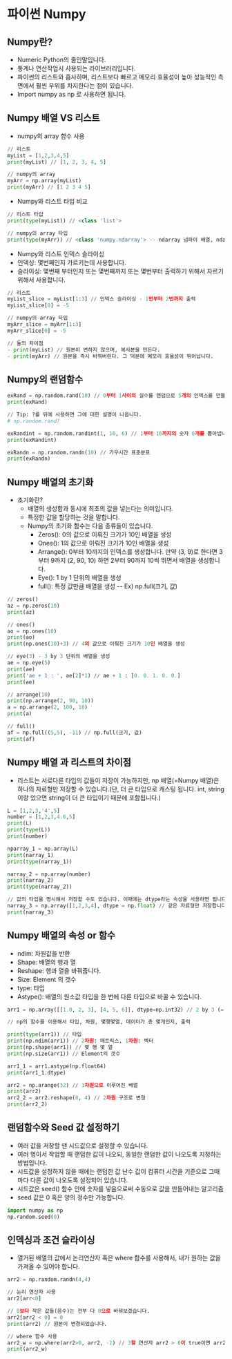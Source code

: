 # 파이썬 Numpy

## Numpy란?

- Numeric Python의 줄인말입니다.
- 통계나 연산작업시 사용되는 라이브러리입니다.
- 파이썬의 리스트와 흡사하며, 리스트보다 빠르고 메모리 효율성이 높아 성능적인 측면에서 훨씬 우위를 차지한다는 점이 있습니다.
- Import numpy as np 로 사용하면 됩니다.

## Numpy 배열 VS 리스트

- numpy의 array 함수 사용

```python
// 리스트
myList = [1,2,3,4,5]
print(myList) // [1, 2, 3, 4, 5]

// numpy의 array
myArr = np.array(myList)
print(myArr) // [1 2 3 4 5]
```

- Numpy와 리스트 타입 비교

```python
// 리스트 타입 
print(type(myList)) // <class 'list'>

// numpy의 array 타입 
print(type(myArr)) // <class 'numpy.ndarray'> -- ndarray 넘파이 배열, ndarray 클래스 타입
```

- Numpy와 리스트 인덱스 슬라이싱
- 인덱싱: 몇번째인지 가르키는데 사용합니다.
- 슬라이싱: 몇번째 부터인지 또는 몇번째까지 또는 몇번부터 출력하기 위해서 자르기 위해서 사용합니다.

```python
// 리스트
myList_slice = myList[1:3] // 인덱스 슬라이싱 - 1번부터 2번까지 출력
myList_slice[0] = -5

// numpy의 array 타입
myArr_slice = myArr[1:3]
myArr_slice[0] = -5

// 둘의 차이점
- print(myList) // 원본이 변하지 않으며, 복사본을 만든다.
- print(myArr) // 원본을 즉시 바꿔버린다. 그 덕분에 메모리 효율성이 뛰어납니다.
```

## Numpy의 랜덤함수

```python
exRand = np.random.rand(10) // 0부터 1사이의 실수를 랜덤으로 5개의 인덱스를 만들어준다.
print(exRand)

// Tip: ?를 뒤에 사용하면 그에 대한 설명이 나옵니다.
# np.random.rand?

exRandint = np.random.randint(1, 10, 6) // 1부터 10까지의 숫자 6개를 뽑아냅니다.
print(exRandint)

exRandn = np.random.randn(10) // 가우시간 표준분표
print(exRandn)
```

## Numpy 배열의 초기화

- 초기화란?
  - 배열의 생성함과 동시에 최초의 값을 넣는다는 의미입니다.
  - 특정한 값을 할당하는 것을 말합니다.
  - Numpy의 초기화 함수는 다음 종류들이 있습니다.
    - Zeros(): 0의 값으로 이뤄진 크기가 10인 배열을 생성
    - Ones(): 1의 값으로 이뤄진 크기가 10인 배열을 생성
    - Arrange(): 0부터 10까지의 인덱스를 생성합니다. 만약 (3, 9)로 한다면 3부터 9까지 (2, 90, 10) 하면 2부터 90까지 10씩 뛰면서 배열을 생성합니다.
    - Eye(): 1 by 1 단위의 배열을 생성
    - full(): 특정 값만큼 배열을 생성 -- Ex) np.full(크기, 값)

```python
// zeros()
az = np.zeros(10)
print(az)

// ones()
ao = np.ones(10)
print(ao)
print(np.ones(10)+3) // 4의 값으로 이뤄진 크기가 10인 배열을 생성

// eye(3) - 3 by 3 단위의 배열을 생성
ae = np.eye(5)
print(ae)
print('ae + 1 : ', ae[2]*1) // ae + 1 : [0. 0. 1. 0. 0.]
print(ae)

// arrange(10)
print(np.arrange(2, 90, 10))
a = np.arrange(2, 100, 10)
print(a)

// full()
af = np.full((5,5), -11) // np.full(크기, 값)
print(af)
```

## Numpy 배열 과 리스트의 차이점

- 리스트는 서로다른 타입의 값들이 저장이 가능하지만, np 배열(=Numpy 배열)은 하나의 자료형만 저장할 수 있습니다.(단, 더 큰 타입으로 캐스팅 됩니다. int, string이랑 있으면 string이 더 큰 타입이기 때문에 포함됩니다.)

```python
L = [1,2,3,'4',5]
number = [1,2,3,4.6,5]
print(L)
print(type(L))
print(number)

nparray_1 = np.array(L)
print(narray_1)
print(type(narray_1))

narray_2 = np.array(number)
print(narray_2)
print(type(narray_2))

// 값의 타입을 명시해서 저장할 수도 있습니다. 이때에는 dtype라는 속성을 사용하면 됩니다.
narray_3 = np.array([1,2,3,4], dtype = np.float) // 같은 자료형만 저장합니다.
print(narray_3)
```

## Numpy 배열의 속성 or 함수

- ndim: 차원값을 반환
- Shape: 배열의 행과 열
- Reshape: 행과 열을 바꿔줍니다.
- Size: Element 의 갯수
- type: 타입
- Astype(): 배열의 원소값 타입을 한 번에 다른 타입으로 바꿀 수 있습니다.

```python
arr1 = np.array([[1.0, 2, 3], [4, 5, 6]], dtype=np.int32) // 2 by 3 (= 2행 3열) 으로 나옵니다.

// np의 함수를 이용해서 타입, 차원, 몇행몇열, 데이터가 총 몇개인지, 출력

print(type(arr1)) // 타입
print(np.ndim(arr1)) // 2차원: 매트릭스, 1차원: 벡터
print(np.shape(arr1)) // 몇 행 몇 열
print(np.size(arr1)) // Element의 갯수

arr1_1 = arr1.astype(np.float64)
print(arr1_1.dtype)

arr2 = np.arange(32) // 1차원으로 이루어진 배열
print(arr2)
arr2_2 = arr2.reshape(8, 4) // 2차원 구조로 변형
print(arr2_2)
```

## 랜덤함수와 Seed 값 설정하기

- 여러 값을 저장할 땐 시드값으로 설정할 수 있습니다.
- 여러 명이서 작업할 때 랜덤한 값이 나오되, 동일한 랜덤한 값이 나오도록 지정하는 방법입니다.
- 시드값을 설정하지 않을 때에는 랜덤한 값 난수 값이 컴퓨터 시간을 기준으로 그때마다 다른 값이 나오도록 설정되어 있습니다.
- 시드값은 seed() 함수 안에 숫자를 넣음으로써 수동으로 값을 만들어내는 알고리즘
- seed 값은 0 혹은 양의 정수만 가능합니다.

```python
import numpy as np
np.random.seed(0)
```

## 인덱싱과 조건 슬라이싱

- 열거된 배열의 값에서 논리연산자 혹은 where 함수를 사용해서, 내가 원하는 값을 가져올 수 있어야 합니다.

```python
arr2 = np.random.randn(4,4)

// 논리 연산자 사용
arr2[arr<0]

// 0보다 작은 값들(음수)는 전부 다 0으로 바꿔보겠습니다.
arr2[arr2 < 0] = 0
print(arr2) // 원본이 변경되었습니다.

// where 함수 사용
arr2_w = np.where(arr2>0, arr2, -1) // 3항 연산자 arr2 > 0이 true이면 arr2를 반환하고, false이면 -1를 리턴합니다.
print(arr2_w)
```

